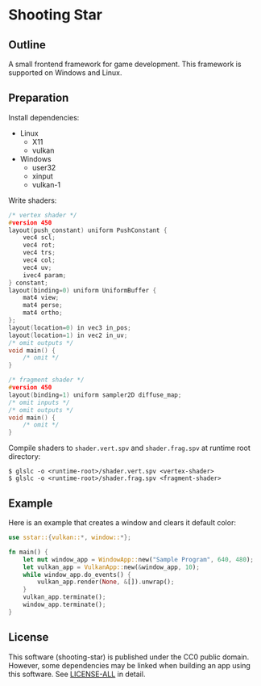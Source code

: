 # Shooting Star

## Outline

A small frontend framework for game development. This framework is supported on Windows and Linux.

## Preparation

Install dependencies:

* Linux
  * X11
  * vulkan
* Windows
  * user32
  * xinput
  * vulkan-1

Write shaders:

```c
/* vertex shader */
#version 450
layout(push_constant) uniform PushConstant {
    vec4 scl;
    vec4 rot;
    vec4 trs;
    vec4 col;
    vec4 uv;
    ivec4 param;
} constant;
layout(binding=0) uniform UniformBuffer {
    mat4 view;
    mat4 perse;
    mat4 ortho;
};
layout(location=0) in vec3 in_pos;
layout(location=1) in vec2 in_uv;
/* omit outputs */
void main() {
    /* omit */
}
```
```c
/* fragment shader */
#version 450
layout(binding=1) uniform sampler2D diffuse_map;
/* omit inputs */
/* omit outputs */
void main() {
    /* omit */
}
```

Compile shaders to `shader.vert.spv` and `shader.frag.spv` at runtime root directory:

```
$ glslc -o <runtime-root>/shader.vert.spv <vertex-shader>
$ glslc -o <runtime-root>/shader.frag.spv <fragment-shader>
```

## Example

Here is an example that creates a window and clears it default color:

```rust
use sstar::{vulkan::*, window::*};

fn main() {
    let mut window_app = WindowApp::new("Sample Program", 640, 480);
    let vulkan_app = VulkanApp::new(&window_app, 10);
    while window_app.do_events() {
        vulkan_app.render(None, &[]).unwrap();
    }
    vulkan_app.terminate();
    window_app.terminate();
}
```

## License

This software (shooting-star) is published under the CC0 public domain.
However, some dependencies may be linked when building an app using this software.
See [LICENSE-ALL](./LICENSE-ALL) in detail.
